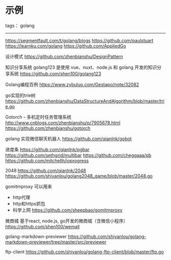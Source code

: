 # 示例

tags： golang

---
https://segmentfault.com/t/golang/blogs
https://github.com/paulstuart
https://learnku.com/golang
https://github.com/AppliedGo

设计模式
https://github.com/zhenbianshu/DesignPattern

知识分享系统
golang123 是使用 vue、nuxt、node.js 和 golang 开发的知识分享系统
https://github.com/shen100/golang123

Golang编程百例
https://www.zybuluo.com/Gestapo/note/32082

go实现的trie树
https://github.com/zhenbianshu/DataStructureAndAlgorithm/blob/master/trie.go

Gotorch - 多机定时任务管理系统
http://www.cnblogs.com/zhenbianshu/p/7905678.html
https://github.com/zhenbianshu/gotorch

golang 实现微信聊天机器人
https://github.com/qianlnk/gobot


进度条
https://github.com/qianlnk/pgbar
https://github.com/sethgrid/multibar
https://github.com/cheggaaa/pb
https://github.com/mitchellh/ioprogress


2048
https://github.com/qianlnk/2048
https://github.com/shiyanlou/golang2048_game/blob/master/2048.go

gomitmproxy
可以用来
- http代理
- http和https抓包
- 科学上网
https://github.com/sheepbao/gomitmproxy

微商城
基于react, node.js, go开发的微商城（含微信小程序）
https://github.com/shen100/wemall



golang-markdown-previewer
https://github.com/shiyanlou/golang-markdown-previewer/tree/master/src/previewer

ftp-client
https://github.com/shiyanlou/golang-ftp-client/blob/master/ftp.go